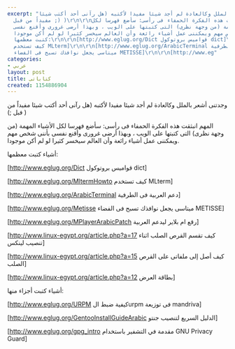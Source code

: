 ```yaml
---
excerpt: "وجدتنى أشعر بالملل وكالعادة لم أجد شيئا مفيدا ﻷكتبه (هل رآنى أحد أكتب شيئا
  مفيداً من فبل ;) )\r\n\r\nالمهم انبثقت هذه الفكرة الحمفاء فى رأسى: سأضع فهرسا لكل
  اﻷشياء المهمة (من وجهة نظرى) التى كتبتها على الويب ، وبهذا أرضى غرورى وأقنع نفسى
  بأننى شخص مهم ويمكننى عمل أشياء رائعة وأن العالم سيخسر كثيرا لو لم أكن موجودا.\r\n\r\nأشياء
  كتبت معظمها:\r\n\r\n[http://www.eglug.org/Dict قواميس بروتوكول dict]\r\n\r\n[http://www.eglug.org/MltermHowto
  كيف تستخدم MLterm]\r\n\r\n[http://www.eglug.org/ArabicTerminal دعم العربية فى الطرفية]\r\n\r\n[http://www.eglug.org/Metisse
  ميتاسى يجعل نوافذك تسبح فى الفضاء METISSE]\r\n\r\n[http://www.eg"
categories:
- عربي
layout: post
title: كتاباتى
created: 1154886904
---
```

وجدتنى أشعر بالملل وكالعادة لم أجد شيئا مفيدا ﻷكتبه (هل رآنى أحد أكتب شيئا مفيداً من فبل ;) )

المهم انبثقت هذه الفكرة الحمفاء فى رأسى: سأضع فهرسا لكل اﻷشياء المهمة (من وجهة نظرى) التى كتبتها على الويب ، وبهذا أرضى غرورى وأقنع نفسى بأننى شخص مهم ويمكننى عمل أشياء رائعة وأن العالم سيخسر كثيرا لو لم أكن موجودا.

أشياء كتبت معظمها:

[http://www.eglug.org/Dict قواميس بروتوكول dict]

[http://www.eglug.org/MltermHowto كيف تستخدم MLterm]

[http://www.eglug.org/ArabicTerminal دعم العربية فى الطرفية]

[http://www.eglug.org/Metisse ميتاسى يجعل نوافذك تسبح فى الفضاء METISSE]

[http://www.eglug.org/MPlayerArabicPatch رقع ام بلاير ليدعم العربية]

[http://www.linux-egypt.org/article.php?a=17 كيف تقسم القرص الصلب اثناء تنصيب لينكس]

[http://www.linux-egypt.org/article.php?a=15 كيف أصل إلى ملفاتى على القرص الصلب]

[http://www.linux-egypt.org/article.php?a=12 بطاقة العرض]

أشياء كتبت أجزاء منها:

[http://www.eglug.org/URPM كيفية ضبط الurpm فى توزيعة mandriva]

[http://www.eglug.org/GentooInstallGuideArabic الدليل السريع لتنصيب جنتو]

[http://www.eglug.org/gpg_intro مقدمة في التشفير باستخدام GNU Privacy Guard]
